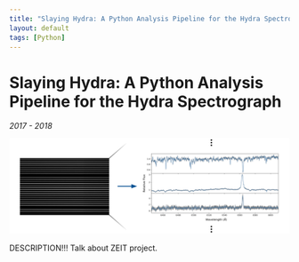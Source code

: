 ```yaml
---
title: "Slaying Hydra: A Python Analysis Pipeline for the Hydra Spectrograph."
layout: default
tags: [Python]
---
```


# Slaying Hydra: A Python Analysis Pipeline for the Hydra Spectrograph

*2017 - 2018*

![Pipeline Diagram](/assets/img/hydra-diagram.svg)

DESCRIPTION!!! Talk about ZEIT project.

